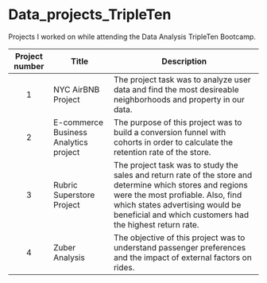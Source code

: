 # Data_projects_TripleTen

Projects I worked on while attending the Data Analysis TripleTen Bootcamp.


| Project number | Title | Description |
| :-----------: | ----------- |----------- |
| 1 | NYC AirBNB Project| The project task was to analyze user data and find the most desireable neighborhoods and property in our data. |
| 2 | E-commerce Business Analytics project | The purpose of this project was to build a conversion funnel with cohorts in order to calculate the retention rate of the store.| 
| 3 | Rubric Superstore Project | The project task was to study the sales and return rate of the store and determine which stores and regions were the most profiable. Also, find which states advertising would be beneficial and which customers had the highest return rate.|
| 4 | Zuber Analysis | The objective of this project was to understand passenger preferences and the impact of external factors on rides.|
